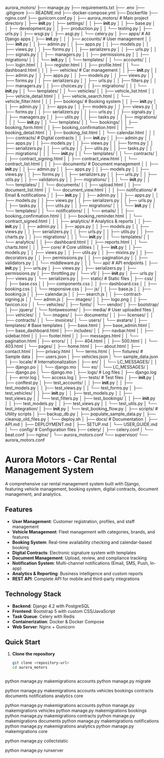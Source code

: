 aurora_motors/
├── manage.py
├── requirements.txt
├── .env
├── .gitignore
├── README.md
├── docker-compose.yml
├── Dockerfile
├── nginx.conf
├── gunicorn.conf.py
│
├── aurora_motors/                          # Main project directory
│   ├── __init__.py
│   ├── settings/
│   │   ├── __init__.py
│   │   ├── base.py
│   │   ├── development.py
│   │   ├── production.py
│   │   └── testing.py
│   ├── urls.py
│   ├── wsgi.py
│   ├── asgi.py
│   └── celery.py
│
├── apps/                                   # All Django apps
│   ├── __init__.py
│   │
│   ├── accounts/                          # User management
│   │   ├── __init__.py
│   │   ├── admin.py
│   │   ├── apps.py
│   │   ├── models.py
│   │   ├── views.py
│   │   ├── forms.py
│   │   ├── serializers.py
│   │   ├── urls.py
│   │   ├── signals.py
│   │   ├── managers.py
│   │   ├── permissions.py
│   │   ├── migrations/
│   │   │   └── __init__.py
│   │   └── templates/
│   │       └── accounts/
│   │           ├── login.html
│   │           ├── register.html
│   │           ├── profile.html
│   │           └── dashboard.html
│   │
│   ├── vehicles/                          # Car management
│   │   ├── __init__.py
│   │   ├── admin.py
│   │   ├── apps.py
│   │   ├── models.py
│   │   ├── views.py
│   │   ├── forms.py
│   │   ├── serializers.py
│   │   ├── urls.py
│   │   ├── filters.py
│   │   ├── managers.py
│   │   ├── choices.py
│   │   ├── migrations/
│   │   │   └── __init__.py
│   │   └── templates/
│   │       └── vehicles/
│   │           ├── vehicle_list.html
│   │           ├── vehicle_detail.html
│   │           ├── vehicle_search.html
│   │           └── vehicle_filter.html
│   │
│   ├── bookings/                          # Booking system
│   │   ├── __init__.py
│   │   ├── admin.py
│   │   ├── apps.py
│   │   ├── models.py
│   │   ├── views.py
│   │   ├── forms.py
│   │   ├── serializers.py
│   │   ├── urls.py
│   │   ├── signals.py
│   │   ├── managers.py
│   │   ├── utils.py
│   │   ├── tasks.py
│   │   ├── migrations/
│   │   │   └── __init__.py
│   │   └── templates/
│   │       └── bookings/
│   │           ├── booking_form.html
│   │           ├── booking_confirmation.html
│   │           ├── booking_detail.html
│   │           ├── booking_list.html
│   │           └── calendar.html
│   │
│   ├── contracts/                         # Digital contracts
│   │   ├── __init__.py
│   │   ├── admin.py
│   │   ├── apps.py
│   │   ├── models.py
│   │   ├── views.py
│   │   ├── forms.py
│   │   ├── serializers.py
│   │   ├── urls.py
│   │   ├── utils.py
│   │   ├── tasks.py
│   │   ├── migrations/
│   │   │   └── __init__.py
│   │   └── templates/
│   │       └── contracts/
│   │           ├── contract_signing.html
│   │           ├── contract_view.html
│   │           └── contract_list.html
│   │
│   ├── documents/                         # Document management
│   │   ├── __init__.py
│   │   ├── admin.py
│   │   ├── apps.py
│   │   ├── models.py
│   │   ├── views.py
│   │   ├── forms.py
│   │   ├── serializers.py
│   │   ├── urls.py
│   │   ├── utils.py
│   │   ├── validators.py
│   │   ├── migrations/
│   │   │   └── __init__.py
│   │   └── templates/
│   │       └── documents/
│   │           ├── upload.html
│   │           ├── document_list.html
│   │           └── document_view.html
│   │
│   ├── notifications/                     # Email & notifications
│   │   ├── __init__.py
│   │   ├── admin.py
│   │   ├── apps.py
│   │   ├── models.py
│   │   ├── views.py
│   │   ├── serializers.py
│   │   ├── urls.py
│   │   ├── tasks.py
│   │   ├── utils.py
│   │   ├── migrations/
│   │   │   └── __init__.py
│   │   └── templates/
│   │       └── notifications/
│   │           └── emails/
│   │               ├── booking_confirmation.html
│   │               ├── booking_reminder.html
│   │               └── contract_signed.html
│   │
│   ├── analytics/                         # Analytics & reports
│   │   ├── __init__.py
│   │   ├── admin.py
│   │   ├── apps.py
│   │   ├── models.py
│   │   ├── views.py
│   │   ├── serializers.py
│   │   ├── urls.py
│   │   ├── utils.py
│   │   ├── charts.py
│   │   ├── migrations/
│   │   │   └── __init__.py
│   │   └── templates/
│   │       └── analytics/
│   │           ├── dashboard.html
│   │           ├── reports.html
│   │           └── charts.html
│   │
│   ├── core/                              # Core utilities
│   │   ├── __init__.py
│   │   ├── models.py
│   │   ├── views.py
│   │   ├── utils.py
│   │   ├── mixins.py
│   │   ├── decorators.py
│   │   ├── permissions.py
│   │   ├── pagination.py
│   │   ├── validators.py
│   │   └── middleware.py
│   │
│   └── api/                               # API endpoints
│       ├── __init__.py
│       ├── urls.py
│       ├── views.py
│       ├── serializers.py
│       ├── permissions.py
│       ├── throttling.py
│       └── v1/
│           ├── __init__.py
│           ├── urls.py
│           ├── views.py
│           └── serializers.py
│
├── static/                                # Static files
│   ├── css/
│   │   ├── base.css
│   │   ├── components.css
│   │   ├── dashboard.css
│   │   ├── booking.css
│   │   └── responsive.css
│   ├── js/
│   │   ├── base.js
│   │   ├── booking.js
│   │   ├── calendar.js
│   │   ├── search.js
│   │   ├── contract-signing.js
│   │   └── admin.js
│   ├── images/
│   │   ├── logo.png
│   │   ├── favicon.ico
│   │   └── vehicles/
│   ├── fonts/
│   └── vendor/
│       ├── bootstrap/
│       ├── jquery/
│       └── fontawesome/
│
├── media/                                 # User uploaded files
│   ├── vehicles/
│   │   └── images/
│   ├── documents/
│   │   ├── licenses/
│   │   ├── contracts/
│   │   └── invoices/
│   └── users/
│       └── avatars/
│
├── templates/                             # Base templates
│   ├── base.html
│   ├── base_admin.html
│   ├── base_dashboard.html
│   ├── includes/
│   │   ├── navbar.html
│   │   ├── sidebar.html
│   │   ├── footer.html
│   │   ├── messages.html
│   │   └── pagination.html
│   ├── errors/
│   │   ├── 404.html
│   │   ├── 500.html
│   │   └── 403.html
│   └── pages/
│       ├── home.html
│       ├── about.html
│       ├── contact.html
│       ├── privacy.html
│       └── terms.html
│
├── fixtures/                              # Sample data
│   ├── users.json
│   ├── vehicles.json
│   └── sample_data.json
│
├── locale/                                # Internationalization
│   ├── en/
│   │   └── LC_MESSAGES/
│   │       ├── django.po
│   │       └── django.mo
│   └── es/
│       └── LC_MESSAGES/
│           ├── django.po
│           └── django.mo
│
├── logs/                                  # Log files
│   ├── django.log
│   ├── error.log
│   └── access.log
│
├── tests/                                 # Test files
│   ├── __init__.py
│   ├── conftest.py
│   ├── test_accounts/
│   │   ├── __init__.py
│   │   ├── test_models.py
│   │   ├── test_views.py
│   │   └── test_forms.py
│   ├── test_vehicles/
│   │   ├── __init__.py
│   │   ├── test_models.py
│   │   ├── test_views.py
│   │   └── test_filters.py
│   ├── test_bookings/
│   │   ├── __init__.py
│   │   ├── test_models.py
│   │   ├── test_views.py
│   │   └── test_utils.py
│   └── test_integration/
│       ├── __init__.py
│       └── test_booking_flow.py
│
├── scripts/                               # Utility scripts
│   ├── backup_db.py
│   ├── populate_sample_data.py
│   ├── cleanup_old_files.py
│   └── deploy.sh
│
├── docs/                                  # Documentation
│   ├── API.md
│   ├── DEPLOYMENT.md
│   ├── SETUP.md
│   └── USER_GUIDE.md
│
└── config/                                # Configuration files
    ├── celery/
    │   ├── celery.conf
    │   └── beat.conf
    ├── nginx/
    │   └── aurora_motors.conf
    └── supervisor/
        └── aurora_motors.conf



# Aurora Motors - Car Rental Management System

A comprehensive car rental management system built with Django, featuring vehicle management, booking system, digital contracts, document management, and analytics.

## Features

- **User Management**: Customer registration, profiles, and staff management
- **Vehicle Management**: Fleet management with categories, brands, and features
- **Booking System**: Real-time availability checking and calendar-based booking
- **Digital Contracts**: Electronic signature system with templates
- **Document Management**: Upload, review, and compliance tracking
- **Notification System**: Multi-channel notifications (Email, SMS, Push, In-app)
- **Analytics & Reporting**: Business intelligence and custom reports
- **REST API**: Complete API for mobile and third-party integrations

## Technology Stack

- **Backend**: Django 4.2 with PostgreSQL
- **Frontend**: Bootstrap 5 with custom CSS/JavaScript
- **Task Queue**: Celery with Redis
- **Containerization**: Docker & Docker Compose
- **Web Server**: Nginx + Gunicorn

## Quick Start

1. **Clone the repository**
   ```bash
   git clone <repository-url>
   cd aurora_motors



python manage.py makemigrations accounts
python manage.py migrate

python manage.py makemigrations accounts vehicles bookings contracts documents notifications analytics core


python manage.py makemigrations accounts
python manage.py makemigrations vehicles
python manage.py makemigrations bookings
python manage.py makemigrations contracts
python manage.py makemigrations documents
python manage.py makemigrations notifications
python manage.py makemigrations analytics
python manage.py makemigrations core

python manage.py collectstatic

python manage.py runserver
